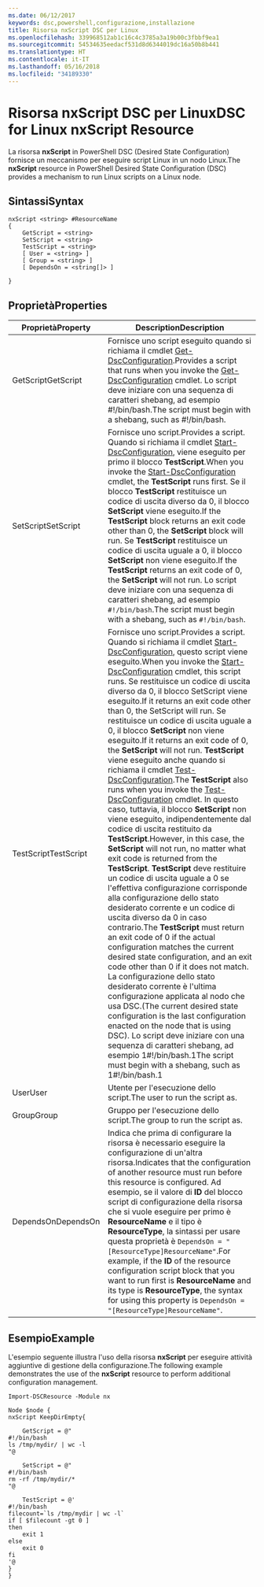 ```yaml
---
ms.date: 06/12/2017
keywords: dsc,powershell,configurazione,installazione
title: Risorsa nxScript DSC per Linux
ms.openlocfilehash: 339968512ab1c16c4c3785a3a19b00c3fbbf9ea1
ms.sourcegitcommit: 54534635eedacf531d8d6344019dc16a50b8b441
ms.translationtype: HT
ms.contentlocale: it-IT
ms.lasthandoff: 05/16/2018
ms.locfileid: "34189330"
---
```

# <a name="dsc-for-linux-nxscript-resource"></a><span data-ttu-id="40b40-103">Risorsa nxScript DSC per Linux</span><span class="sxs-lookup"><span data-stu-id="40b40-103">DSC for Linux nxScript Resource</span></span>

<span data-ttu-id="40b40-104">La risorsa **nxScript** in PowerShell DSC (Desired State Configuration) fornisce un meccanismo per eseguire script Linux in un nodo Linux.</span><span class="sxs-lookup"><span data-stu-id="40b40-104">The **nxScript** resource in PowerShell Desired State Configuration (DSC) provides a mechanism to run Linux scripts on a Linux node.</span></span>

## <a name="syntax"></a><span data-ttu-id="40b40-105">Sintassi</span><span class="sxs-lookup"><span data-stu-id="40b40-105">Syntax</span></span>

```
nxScript <string> #ResourceName
{
    GetScript = <string>
    SetScript = <string>
    TestScript = <string>
    [ User = <string> ]
    [ Group = <string> ]
    [ DependsOn = <string[]> ]

}
```

## <a name="properties"></a><span data-ttu-id="40b40-106">Proprietà</span><span class="sxs-lookup"><span data-stu-id="40b40-106">Properties</span></span>

|  <span data-ttu-id="40b40-107">Proprietà</span><span class="sxs-lookup"><span data-stu-id="40b40-107">Property</span></span> |  <span data-ttu-id="40b40-108">Description</span><span class="sxs-lookup"><span data-stu-id="40b40-108">Description</span></span> |
|---|---|
| <span data-ttu-id="40b40-109">GetScript</span><span class="sxs-lookup"><span data-stu-id="40b40-109">GetScript</span></span>| <span data-ttu-id="40b40-110">Fornisce uno script eseguito quando si richiama il cmdlet [Get-DscConfiguration](https://technet.microsoft.com/en-us/library/dn521625.aspx).</span><span class="sxs-lookup"><span data-stu-id="40b40-110">Provides a script that runs when you invoke the [Get-DscConfiguration](https://technet.microsoft.com/en-us/library/dn521625.aspx) cmdlet.</span></span> <span data-ttu-id="40b40-111">Lo script deve iniziare con una sequenza di caratteri shebang, ad esempio #!/bin/bash.</span><span class="sxs-lookup"><span data-stu-id="40b40-111">The script must begin with a shebang, such as #!/bin/bash.</span></span>|
| <span data-ttu-id="40b40-112">SetScript</span><span class="sxs-lookup"><span data-stu-id="40b40-112">SetScript</span></span>| <span data-ttu-id="40b40-113">Fornisce uno script.</span><span class="sxs-lookup"><span data-stu-id="40b40-113">Provides a script.</span></span> <span data-ttu-id="40b40-114">Quando si richiama il cmdlet [Start-DscConfiguration](https://technet.microsoft.com/en-us/library/dn521623.aspx), viene eseguito per primo il blocco **TestScript**.</span><span class="sxs-lookup"><span data-stu-id="40b40-114">When you invoke the [Start-DscConfiguration](https://technet.microsoft.com/en-us/library/dn521623.aspx) cmdlet, the **TestScript** runs first.</span></span> <span data-ttu-id="40b40-115">Se il blocco **TestScript** restituisce un codice di uscita diverso da 0, il blocco **SetScript** viene eseguito.</span><span class="sxs-lookup"><span data-stu-id="40b40-115">If the **TestScript** block returns an exit code other than 0, the **SetScript** block will run.</span></span> <span data-ttu-id="40b40-116">Se **TestScript** restituisce un codice di uscita uguale a 0, il blocco **SetScript** non viene eseguito.</span><span class="sxs-lookup"><span data-stu-id="40b40-116">If the **TestScript** returns an exit code of 0, the **SetScript** will not run.</span></span> <span data-ttu-id="40b40-117">Lo script deve iniziare con una sequenza di caratteri shebang, ad esempio `#!/bin/bash`.</span><span class="sxs-lookup"><span data-stu-id="40b40-117">The script must begin with a shebang, such as `#!/bin/bash`.</span></span>|
| <span data-ttu-id="40b40-118">TestScript</span><span class="sxs-lookup"><span data-stu-id="40b40-118">TestScript</span></span>| <span data-ttu-id="40b40-119">Fornisce uno script.</span><span class="sxs-lookup"><span data-stu-id="40b40-119">Provides a script.</span></span> <span data-ttu-id="40b40-120">Quando si richiama il cmdlet [Start-DscConfiguration](https://technet.microsoft.com/en-us/library/dn521623.aspx), questo script viene eseguito.</span><span class="sxs-lookup"><span data-stu-id="40b40-120">When you invoke the [Start-DscConfiguration](https://technet.microsoft.com/en-us/library/dn521623.aspx) cmdlet, this script runs.</span></span> <span data-ttu-id="40b40-121">Se restituisce un codice di uscita diverso da 0, il blocco SetScript viene eseguito.</span><span class="sxs-lookup"><span data-stu-id="40b40-121">If it returns an exit code other than 0, the SetScript will run.</span></span> <span data-ttu-id="40b40-122">Se restituisce un codice di uscita uguale a 0, il blocco **SetScript** non viene eseguito.</span><span class="sxs-lookup"><span data-stu-id="40b40-122">If it returns an exit code of 0, the **SetScript** will not run.</span></span> <span data-ttu-id="40b40-123">**TestScript** viene eseguito anche quando si richiama il cmdlet [Test-DscConfiguration](https://technet.microsoft.com/en-us/library/dn407382.aspx).</span><span class="sxs-lookup"><span data-stu-id="40b40-123">The **TestScript** also runs when you invoke the [Test-DscConfiguration](https://technet.microsoft.com/en-us/library/dn407382.aspx) cmdlet.</span></span> <span data-ttu-id="40b40-124">In questo caso, tuttavia, il blocco **SetScript** non viene eseguito, indipendentemente dal codice di uscita restituito da **TestScript**.</span><span class="sxs-lookup"><span data-stu-id="40b40-124">However, in this case, the **SetScript** will not run, no matter what exit code is returned from the **TestScript**.</span></span> <span data-ttu-id="40b40-125">**TestScript** deve restituire un codice di uscita uguale a 0 se l'effettiva configurazione corrisponde alla configurazione dello stato desiderato corrente e un codice di uscita diverso da 0 in caso contrario.</span><span class="sxs-lookup"><span data-stu-id="40b40-125">The **TestScript** must return an exit code of 0 if the actual configuration matches the current desired state configuration, and an exit code other than 0 if it does not match.</span></span> <span data-ttu-id="40b40-126">La configurazione dello stato desiderato corrente è l'ultima configurazione applicata al nodo che usa DSC.</span><span class="sxs-lookup"><span data-stu-id="40b40-126">(The current desired state configuration is the last configuration enacted on the node that is using DSC).</span></span> <span data-ttu-id="40b40-127">Lo script deve iniziare con una sequenza di caratteri shebang, ad esempio 1#!/bin/bash.1</span><span class="sxs-lookup"><span data-stu-id="40b40-127">The script must begin with a shebang, such as 1#!/bin/bash.1</span></span>|
| <span data-ttu-id="40b40-128">User</span><span class="sxs-lookup"><span data-stu-id="40b40-128">User</span></span>| <span data-ttu-id="40b40-129">Utente per l'esecuzione dello script.</span><span class="sxs-lookup"><span data-stu-id="40b40-129">The user to run the script as.</span></span>|
| <span data-ttu-id="40b40-130">Group</span><span class="sxs-lookup"><span data-stu-id="40b40-130">Group</span></span>| <span data-ttu-id="40b40-131">Gruppo per l'esecuzione dello script.</span><span class="sxs-lookup"><span data-stu-id="40b40-131">The group to run the script as.</span></span>|
| <span data-ttu-id="40b40-132">DependsOn</span><span class="sxs-lookup"><span data-stu-id="40b40-132">DependsOn</span></span> | <span data-ttu-id="40b40-133">Indica che prima di configurare la risorsa è necessario eseguire la configurazione di un'altra risorsa.</span><span class="sxs-lookup"><span data-stu-id="40b40-133">Indicates that the configuration of another resource must run before this resource is configured.</span></span> <span data-ttu-id="40b40-134">Ad esempio, se il valore di **ID** del blocco script di configurazione della risorsa che si vuole eseguire per primo è **ResourceName** e il tipo è **ResourceType**, la sintassi per usare questa proprietà è `DependsOn = "[ResourceType]ResourceName"`.</span><span class="sxs-lookup"><span data-stu-id="40b40-134">For example, if the **ID** of the resource configuration script block that you want to run first is **ResourceName** and its type is **ResourceType**, the syntax for using this property is `DependsOn = "[ResourceType]ResourceName"`.</span></span>|

## <a name="example"></a><span data-ttu-id="40b40-135">Esempio</span><span class="sxs-lookup"><span data-stu-id="40b40-135">Example</span></span>

<span data-ttu-id="40b40-136">L'esempio seguente illustra l'uso della risorsa **nxScript** per eseguire attività aggiuntive di gestione della configurazione.</span><span class="sxs-lookup"><span data-stu-id="40b40-136">The following example demonstrates the use of the **nxScript** resource to perform additional configuration management.</span></span>

```
Import-DSCResource -Module nx

Node $node {
nxScript KeepDirEmpty{

    GetScript = @"
#!/bin/bash
ls /tmp/mydir/ | wc -l
"@

    SetScript = @"
#!/bin/bash
rm -rf /tmp/mydir/*
"@

    TestScript = @'
#!/bin/bash
filecount=`ls /tmp/mydir | wc -l`
if [ $filecount -gt 0 ]
then
    exit 1
else
    exit 0
fi
'@
}
}
```